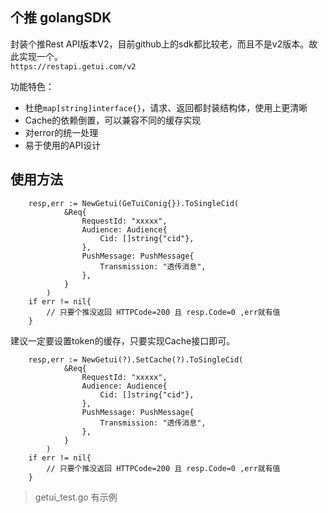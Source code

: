 个推 golangSDK
---

封装个推Rest API版本V2，目前github上的sdk都比较老，而且不是v2版本。故此实现一个。   
`https://restapi.getui.com/v2`   

功能特色：

- 杜绝`map[string]interface{}`，请求、返回都封装结构体，使用上更清晰
- Cache的依赖倒置，可以兼容不同的缓存实现
- 对error的统一处理
- 易于使用的API设计



使用方法
---

```golang
    resp,err := NewGetui(GeTuiConig{}).ToSingleCid(
			&Req{
				RequestId: "xxxxx",
				Audience: Audience{
					Cid: []string{"cid"},
				},
				PushMessage: PushMessage{
					Transmission: "透传消息",
				},
			}
		)
	if err != nil{
		// 只要个推没返回 HTTPCode=200 且 resp.Code=0 ,err就有值
	}
```

建议一定要设置token的缓存，只要实现Cache接口即可。

```golang
    resp,err := NewGetui(?).SetCache(?).ToSingleCid(
			&Req{
				RequestId: "xxxxx",
				Audience: Audience{
					Cid: []string{"cid"},
				},
				PushMessage: PushMessage{
					Transmission: "透传消息",
				},
			}
		)
	if err != nil{
		// 只要个推没返回 HTTPCode=200 且 resp.Code=0 ,err就有值
	}
```


> getui_test.go 有示例